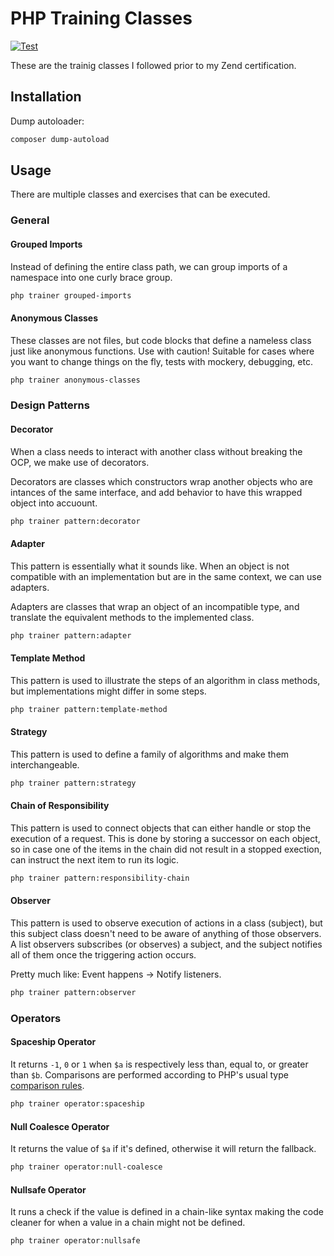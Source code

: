 # PHP Training Classes

[![Test](https://github.com/vlasscontreras/training-php/actions/workflows/test.yml/badge.svg)](https://github.com/vlasscontreras/training-php/actions/workflows/test.yml)

These are the trainig classes I followed prior to my Zend certification.

## Installation

Dump autoloader:

```bash
composer dump-autoload
```

## Usage

There are multiple classes and exercises that can be executed.

### General

#### Grouped Imports

Instead of defining the entire class path, we can group imports of a namespace into one curly brace group.

```bash
php trainer grouped-imports
```

#### Anonymous Classes

These classes are not files, but code blocks that define a nameless class just like anonymous functions. Use with caution! Suitable for cases where you want to change things on the fly, tests with mockery, debugging, etc.

```bash
php trainer anonymous-classes
```

### Design Patterns

#### Decorator

When a class needs to interact with another class without breaking the OCP, we make use of decorators.

Decorators are classes which constructors wrap another objects who are intances of the same interface, and add behavior to have this wrapped object into accuount.

```bash
php trainer pattern:decorator
```

#### Adapter

This pattern is essentially what it sounds like. When an object is not compatible with an implementation but are in the same context, we can use adapters.

Adapters are classes that wrap an object of an incompatible type, and translate the equivalent methods to the implemented class.

```bash
php trainer pattern:adapter
```

#### Template Method

This pattern is used to illustrate the steps of an algorithm in class methods, but implementations might differ in some steps.

```bash
php trainer pattern:template-method
```

#### Strategy

This pattern is used to define a family of algorithms and make them interchangeable.

```bash
php trainer pattern:strategy
```

#### Chain of Responsibility

This pattern is used to connect objects that can either handle or stop the execution of a request. This is done by storing a successor on each object, so in case one of the items in the chain did not result in a stopped exection, can instruct the next item to run its logic.

```bash
php trainer pattern:responsibility-chain
```

#### Observer

This pattern is used to observe execution of actions in a class (subject), but this subject class doesn't need to be aware of anything of those observers. A list observers subscribes (or observes) a subject, and the subject notifies all of them once the triggering action occurs.

Pretty much like: Event happens -> Notify listeners.

```bash
php trainer pattern:observer
```

### Operators

#### Spaceship Operator

It returns `-1`, `0` or `1` when `$a` is respectively less than, equal to, or greater than `$b`. Comparisons are performed according to PHP's usual type [comparison rules](https://www.php.net/manual/en/types.comparisons.php).

```bash
php trainer operator:spaceship
```

#### Null Coalesce Operator

It returns the value of `$a` if it's defined, otherwise it will return the fallback.

```bash
php trainer operator:null-coalesce
```

#### Nullsafe Operator

It runs a check if the value is defined in a chain-like syntax making the code cleaner for when a value in a chain might not be defined.

```bash
php trainer operator:nullsafe
```
